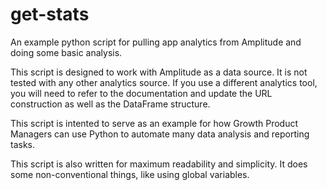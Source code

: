 # get-stats
An example python script for pulling app analytics from Amplitude and doing some basic analysis.

This script is designed to work with Amplitude as a data source. It is not tested with any other analytics source.
If you use a different analytics tool, you will need to refer to the documentation and update the URL construction as well as the DataFrame structure.

This script is intented to serve as an example for how Growth Product Managers can use Python to automate many data analysis and reporting tasks.

This script is also written for maximum readability and simplicity. It does some non-conventional things, like using global variables. 
